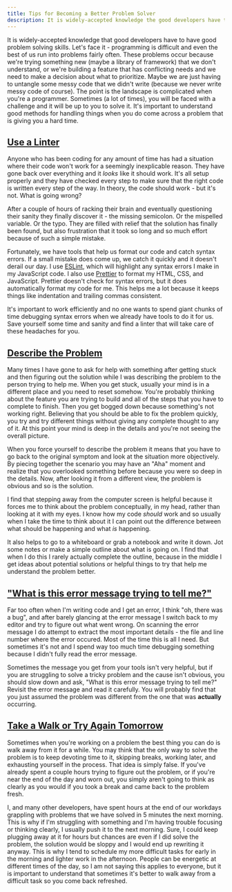 ```yaml
---
title: Tips for Becoming a Better Problem Solver
description: It is widely-accepted knowledge the good developers have to have good problem solving skills. Let's face it - programming is difficult and even the best of us run into problems fairly often.  When you're a programmer, you will be faced with a challenge and it will  be up to you to solve it.  It's important to understand good methods for handling things when you do come across a problem that is giving you a hard time.
---
```


It is widely-accepted knowledge that good developers have to have good problem solving skills. Let's face it - programming is difficult and even the best of us run into problems fairly often. These problems occur because we're trying something new (maybe a library of framework) that we don't understand, or we're building a feature that has conflicting needs and we need to make a decision about what to prioritize. Maybe we are just having to untangle some messy code that we didn't write (because we never write messy code of course). The point is the landscape is complicated when you're a programmer. Sometimes (a lot of times), you will be faced with a challenge and it will be up to you to solve it. It's important to understand good methods for handling things when you do come across a problem that is giving you a hard time.

## <a href="#use-a-linter" id="use-a-linter">Use a Linter</a>

Anyone who has been coding for any amount of time has had a situation where their code won't work for a seemingly inexplicable reason. They have gone back over everything and it _looks_ like it should work. It's all setup properly and they have checked every step to make sure that the right code is written every step of the way. In theory, the code should work - but it's not. What is going wrong?

After a couple of hours of racking their brain and eventually questioning their sanity they finally discover it - the missing semicolon. Or the mispelled variable. Or the typo. They are filled with relief that the solution has finally been found, but also frustration that it took so long and so much effort because of such a simple mistake.

Fortunately, we have tools that help us format our code and catch syntax errors. If a small mistake does come up, we catch it quickly and it doesn't derail our day. I use <a href="http://eslint.org">ESLint</a>, which will highlight any syntax errors I make in my JavaScript code. I also use <a href="http://prettier.io">Prettier</a> to format my HTML, CSS, and JavaScript. Prettier doesn't check for syntax errors, but it does automatically format my code for me. This helps me a lot because it keeps things like indentation and trailing commas consistent.

It's important to work efficiently and no one wants to spend giant chunks of time debugging syntax errors when we already have tools to do it for us. Save yourself some time and sanity and find a linter that will take care of these headaches for you.

## <a href="#describe-the-problem" id="describe-the-problem">Describe the Problem</a>

Many times I have gone to ask for help with something after getting stuck and then figuring out the solution while I was describing the problem to the person trying to help me. When you get stuck, usually your mind is in a different place and you need to reset somehow. You're probably thinking about the feature you are trying to build and all of the steps that you have to complete to finish. Then you get bogged down because something's not working right. Believing that you should be able to fix the problem quickly, you try and try different things without giving any complete thought to any of it. At this point your mind is deep in the details and you're not seeing the overall picture.

When you force yourself to describe the problem it means that you have to go back to the original symptom and look at the situation more objectively. By piecing together the scenario you may have an "Aha" moment and realize that you overlooked something before because you were so deep in the details. Now, after looking it from a different view, the problem is obvious and so is the solution.

I find that stepping away from the computer screen is helpful because it forces me to think about the problem conceptually, in my head, rather than looking at it with my eyes. I know how my code _should_ work and so usually when I take the time to think about it I can point out the difference between what should be happening and what _is_ happening.

It also helps to go to a whiteboard or grab a notebook and write it down. Jot some notes or make a simple outline about what is going on. I find that when I do this I rarely actually complete the outline, because in the middle I get ideas about potential solutions or helpful things to try that help me understand the problem better.

## <a href="#what-is-this-error-message-trying-to-tell-me?" id="what-is-this-error-message-trying-to-tell-me?">"What is this error message trying to tell me?"</a>

Far too often when I'm writing code and I get an error, I think "oh, there was a bug", and after barely glancing at the error message I switch back to my editor and try to figure out what went wrong. On scanning the error message I do attempt to extract the most important details - the file and line number where the error occured. Most of the time this is all I need. But sometimes it's not and I spend way too much time debugging something because I didn't fully read the error message.

Sometimes the message you get from your tools isn't very helpful, but if you are struggling to solve a tricky problem and the cause isn't obvious, you should slow down and ask, "What is this error message trying to tell me?" Revisit the error message and read it carefully. You will probably find that you just assumed the problem was different from the one that was **actually** occurring.

## <a href="#take-a-walk-or-try-again-tomorrow" id="take-a-walk-or-try-again-tomorrow">Take a Walk or Try Again Tomorrow</a>

Sometimes when you're working on a problem the best thing you can do is walk away from it for a while. You may think that the only way to solve the problem is to keep devoting time to it, skipping breaks, working later, and exhausting yourself in the process. That idea is simply false. If you've already spent a couple hours trying to figure out the problem, or if you're near the end of the day and worn out, you simply aren't going to think as clearly as you would if you took a break and came back to the problem fresh.

I, and many other developers, have spent hours at the end of our workdays grappling with problems that we have solved in 5 minutes the next morning. This is why if I'm struggling with something and I'm having trouble focusing or thinking clearly, I usually push it to the next morning. Sure, I could keep plugging away at it for hours but chances are even if I did solve the problem, the solution would be sloppy and I would end up rewriting it anyway. This is why I tend to schedule my more difficult tasks for early in the morning and lighter work in the afternoon. People can be energetic at different times of the day, so I am not saying this applies to everyone, but it is important to understand that sometimes it's better to walk away from a difficult task so you come back refreshed.
